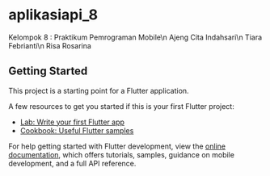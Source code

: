 # aplikasiapi_8
Kelompok 8 : Praktikum Pemrograman Mobile\n
Ajeng Cita Indahsari\n
Tiara Febrianti\n
Risa Rosarina

## Getting Started

This project is a starting point for a Flutter application.

A few resources to get you started if this is your first Flutter project:

- [Lab: Write your first Flutter app](https://docs.flutter.dev/get-started/codelab)
- [Cookbook: Useful Flutter samples](https://docs.flutter.dev/cookbook)

For help getting started with Flutter development, view the
[online documentation](https://docs.flutter.dev/), which offers tutorials,
samples, guidance on mobile development, and a full API reference.
